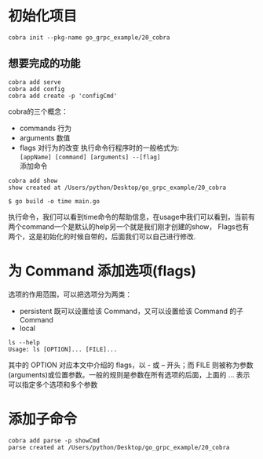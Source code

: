 # 初始化项目
```shell script
cobra init --pkg-name go_grpc_example/20_cobra
```
## 想要完成的功能
```shell script
cobra add serve
cobra add config
cobra add create -p 'configCmd'
```
cobra的三个概念：
* commands 行为
* arguments 数值
* flags 对行为的改变
执行命令行程序时的一般格式为:  
`[appName] [command] [arguments] --[flag]`  
添加命令  
```shell script
cobra add show
show created at /Users/python/Desktop/go_grpc_example/20_cobra

```
```shell script
$ go build -o time main.go
```   
执行命令，我们可以看到time命令的帮助信息，在usage中我们可以看到，当前有两个command一个是默认的help另一个就是我们刚才创建的show，
Flags也有两个，这是初始化的时候自带的，后面我们可以自己进行修改.  
# 为 Command 添加选项(flags)  
选项的作用范围，可以把选项分为两类：  
* persistent 既可以设置给该 Command，又可以设置给该 Command 的子 Command
* local  
```shell script
ls --help
Usage: ls [OPTION]... [FILE]...
```  
其中的 OPTION 对应本文中介绍的 flags，以 - 或 – 开头；而 FILE 则被称为参数(arguments)或位置参数。一般的规则是参数在所有选项的后面，上面的 … 表示可以指定多个选项和多个参数
# 添加子命令
```shell script
cobra add parse -p showCmd
parse created at /Users/python/Desktop/go_grpc_example/20_cobra
```